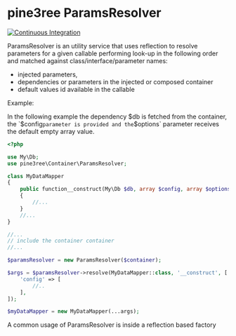 # pine3ree ParamsResolver

[![Continuous Integration](https://github.com/pine3ree/pine3ree-params-resolver/actions/workflows/continuos-integration.yml/badge.svg)](https://github.com/pine3ree/pine3ree-params-resolver/actions/workflows/continuos-integration.yml)

ParamsResolver is an utility service that uses reflection to resolve parameters
for a given callable performing look-up in the following order and matched
against class/interface/parameter names:

- injected parameters,
- dependencies or parameters in the injected or composed container
- default values id available in the callable

Example:

In the following example the dependency $db is fetched from the container, the
`$config` parameter is provided and the `$options` parameter receives the default
empty array value.

```php
<?php

use My\Db;
use pine3ree\Container\ParamsResolver;

class MyDataMapper
{
    public function__construct(My\Db $db, array $config, array $options = [])
    {
        //...
    }
    //...
}

//...
// include the container container
//...

$paramsResolver = new ParamsResolver($container);

$args = $paramsResolver->resolve(MyDataMapper::class, '__construct', [
    'config' => [
        //..
    ],
]);

$myDataMapper = new MyDataMapper(...args);

```

A common usage of ParamsResolver is inside a reflection based factory
